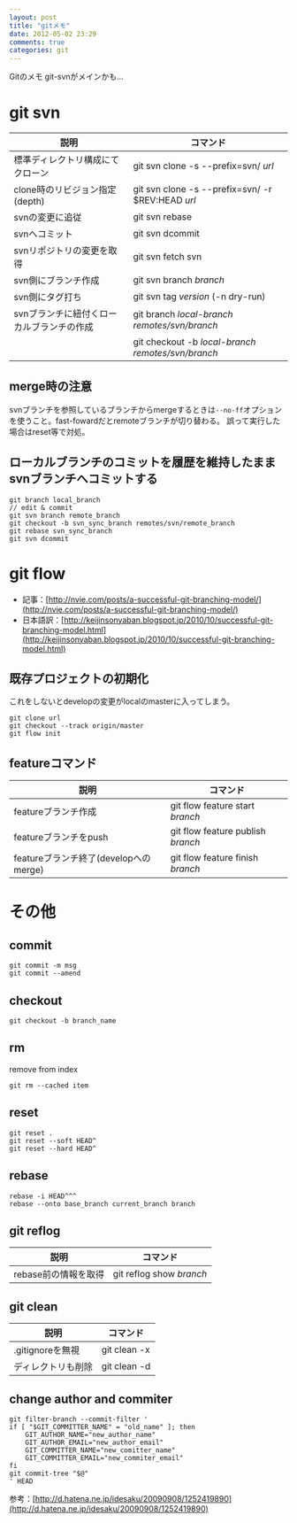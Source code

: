 ```yaml
---
layout: post
title: "gitメモ"
date: 2012-05-02 23:29
comments: true
categories: git
---
```


Gitのメモ
git-svnがメインかも…

# git svn

 説明                                     | コマンド
------------------------------------------|--------------------------------------------------------------
 標準ディレクトリ構成にてクローン         |  git svn clone -s --prefix=svn/ _url_
 clone時のリビジョン指定(depth)           |  git svn clone -s --prefix=svn/ -r $REV:HEAD _url_
 svnの変更に追従                          |  git svn rebase
 svnへコミット                            |  git svn dcommit
 svnリポジトリの変更を取得                |  git svn fetch svn
 svn側にブランチ作成                      |  git svn branch _branch_
 svn側にタグ打ち                          |  git svn tag _version_ (-n dry-run)
 svnブランチに紐付くローカルブランチの作成|  git branch _local-branch_ _remotes/svn/branch_
                                          |  git checkout -b _local-branch_ _remotes/svn/branch_

## merge時の注意

svnブランチを参照しているブランチからmergeするときは``--no-ff``オプションを使うこと。fast-fowardだとremoteブランチが切り替わる。
誤って実行した場合はreset等で対処。


## ローカルブランチのコミットを履歴を維持したままsvnブランチへコミットする

    git branch local_branch
    // edit & commit
    git svn branch remote_branch
    git checkout -b svn_sync_branch remotes/svn/remote_branch
    git rebase svn_sync_branch
    git svn dcommit

# git flow

* 記事：[http://nvie.com/posts/a-successful-git-branching-model/](http://nvie.com/posts/a-successful-git-branching-model/)
* 日本語訳：[http://keijinsonyaban.blogspot.jp/2010/10/successful-git-branching-model.html](http://keijinsonyaban.blogspot.jp/2010/10/successful-git-branching-model.html)

## 既存プロジェクトの初期化
これをしないとdevelopの変更がlocalのmasterに入ってしまう。

    git clone url
    git checkout --track origin/master
    git flow init

## featureコマンド

 説明                                   | コマンド
----------------------------------------|--------------------------------------------------------------
 featureブランチ作成                    |  git flow feature start _branch_
 featureブランチをpush                  |  git flow feature publish _branch_
 featureブランチ終了(developへのmerge)  |  git flow feature finish _branch_

# その他

## commit

    git commit -m msg
    git commit --amend

## checkout

    git checkout -b branch_name

## rm

remove from index

    git rm --cached item

## reset

    git reset .
    git reset --soft HEAD^
    git reset --hard HEAD^

## rebase

    rebase -i HEAD^^^
    rebase --onto base_branch current_branch branch

## git reflog

説明                 | コマンド
---------------------|------------------------------
rebase前の情報を取得 |  git reflog show _branch_

## git clean

 説明               | コマンド
--------------------|----------------
 .gitignoreを無視   |   git clean -x
 ディレクトリも削除 |   git clean -d

## change author and commiter

    git filter-branch --commit-filter '
    if [ "$GIT_COMMITTER_NAME" = "old_name" ]; then
        GIT_AUTHOR_NAME="new_author_name"
        GIT_AUTHOR_EMAIL="new_author_email"
        GIT_COMMITTER_NAME="new_comitter_name"
        GIT_COMMITTER_EMAIL="new_commiter_email"
    fi
    git commit-tree "$@"
    ' HEAD

参考：[http://d.hatena.ne.jp/idesaku/20090908/1252419890](http://d.hatena.ne.jp/idesaku/20090908/1252419890)
